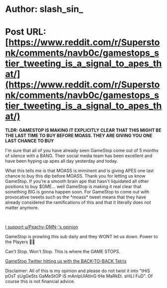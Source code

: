 # Author: slash_sin_
# Post URL: [https://www.reddit.com/r/Superstonk/comments/navb0c/gamestops_stier_tweeting_is_a_signal_to_apes_that/](https://www.reddit.com/r/Superstonk/comments/navb0c/gamestops_stier_tweeting_is_a_signal_to_apes_that/)


**TLDR: GAMESTOP IS MAKING IT EXPLICITLY CLEAR THAT THIS MIGHT BE THE LAST TIME TO BUY BEFORE MOASS. THEY ARE GIVING YOU ONE LAST CHANCE TO BUY**

I'm sure that all of you have already seen GameStop come out of 5 months of silence with a BANG. Their social media team has been excellent and have been hyping up apes all day yesterday and today.

What this tells me is that MOASS is imminent and is giving APES one last chance to buy this dip before MOASS. Thank you for letting us know GameStop. If you're a smooth brain ape that hasn't liquidated all other positions to buy $GME... well GameStop is making it real clear that something BIG is gonna happen soon. For GameStop to come out with provocative tweets such as the \*moass\* tweet means that they have already considered the ramifications of this and that it literally does not matter anymore.

&#x200B;

[I support u\/Peachy-DMN-'s opinion](https://preview.redd.it/2l0bqlvqbqy61.png?width=725&format=png&auto=webp&s=1c87c7f296b6982f16b8605078fe01ca2aad1415)

GameStop is prowling this sub daily and they WONT let us down. Power to the Players  💎🤲

Can't Stop. Won't Stop. This is where the GAME STOPS.

[GameStop Twitter hitting us with the BACK-TO-BACK Tetris](https://preview.redd.it/3d3i4b74cqy61.png?width=960&format=png&auto=webp&s=d9f0b21f0b97245da65b8e5eb55befe114b5dabf)

Disclaimer: All of this is my opinion and please do not twist it into "tHiS pOsT sUgGeSts GaMeStOP iS mAnIpUlAtInG tHe MaRkEt. sHiLl FuD". Of course this is not financial advice.